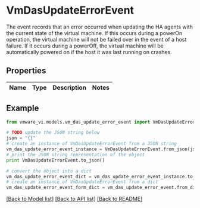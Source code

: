 # VmDasUpdateErrorEvent

The event records that an error occurred when updating the HA agents with the current state of the virtual machine.  If this occurs during a powerOn operation, the virtual machine will not be failed over in the event of a host failure. If it occurs during a powerOff, the virtual machine will be automatically powered on if the host it was last running on crashes. 

## Properties
Name | Type | Description | Notes
------------ | ------------- | ------------- | -------------

## Example

```python
from vmware_vi.models.vm_das_update_error_event import VmDasUpdateErrorEvent

# TODO update the JSON string below
json = "{}"
# create an instance of VmDasUpdateErrorEvent from a JSON string
vm_das_update_error_event_instance = VmDasUpdateErrorEvent.from_json(json)
# print the JSON string representation of the object
print VmDasUpdateErrorEvent.to_json()

# convert the object into a dict
vm_das_update_error_event_dict = vm_das_update_error_event_instance.to_dict()
# create an instance of VmDasUpdateErrorEvent from a dict
vm_das_update_error_event_form_dict = vm_das_update_error_event.from_dict(vm_das_update_error_event_dict)
```
[[Back to Model list]](../README.md#documentation-for-models) [[Back to API list]](../README.md#documentation-for-api-endpoints) [[Back to README]](../README.md)


